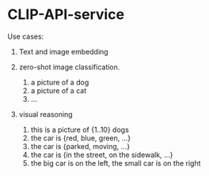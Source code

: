 # CLIP-API-service



Use cases:

1. Text and image embedding


2. zero-shot image classification.
   1. a picture of a dog
   2. a picture of a cat
   3. ...
   
3. visual reasoning
   1. this is a picture of {1..10} dogs 
   2. the car is {red, blue, green, ...}
   3. the car is {parked, moving, ...}
   4. the car is {in the street, on the sidewalk, ...}
   5. the big car is on the left, the small car is on the right